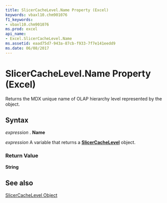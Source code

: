 ```yaml
---
title: SlicerCacheLevel.Name Property (Excel)
keywords: vbaxl10.chm901076
f1_keywords:
- vbaxl10.chm901076
ms.prod: excel
api_name:
- Excel.SlicerCacheLevel.Name
ms.assetid: eaad75d7-943a-87cb-f933-7f7e141eedd9
ms.date: 06/08/2017
---
```



# SlicerCacheLevel.Name Property (Excel)

Returns the MDX unique name of OLAP hierarchy level represented by the object.


## Syntax

 _expression_ . **Name**

 _expression_ A variable that returns a **[SlicerCacheLevel](Excel.SlicerCacheLevel.md)** object.


### Return Value

 **String**


## See also


[SlicerCacheLevel Object](Excel.SlicerCacheLevel.md)

